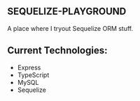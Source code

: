 ## SEQUELIZE-PLAYGROUND

A place where I tryout Sequelize ORM stuff.

## Current Technologies:

- Express
- TypeScript
- MySQL
- Sequelize